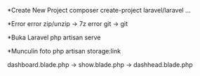 *Create New Project
composer create-project laravel/laravel ...

*Error
error zip/unzip -> 7z
error git -> git

*Buka Laravel
php artisan serve

*Munculin foto
php artisan storage:link

dashboard.blade.php -> show.blade.php -> dashhead.blade.php
